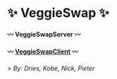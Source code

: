 # ✨ VeggieSwap ✨

#### 〰 VeggieSwapServer 〰

#### 〰 [VeggieSwapClient](https://github.com/Nick-vr/VeggieSwapClient) 〰

###### > By: Dries, Kobe, Nick, Pieter
